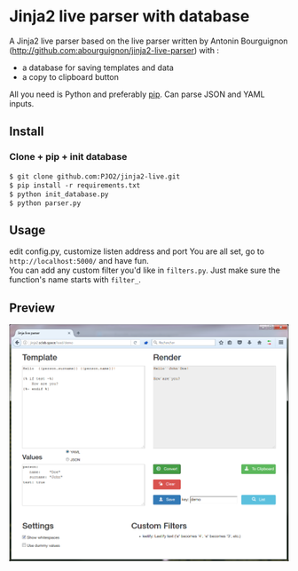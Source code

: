 # Jinja2 live parser with database

A Jinja2 live parser based on the live parser written by Antonin Bourguignon (http://github.com:abourguignon/jinja2-live-parser) with :
- a database for saving templates and data
- a copy to clipboard button


All you need is Python and preferably [pip](https://pypi.python.org/pypi/pip). Can parse JSON and YAML inputs.


## Install

### Clone + pip + init database

    $ git clone github.com:PJO2/jinja2-live.git
    $ pip install -r requirements.txt
    $ python init_database.py
    $ python parser.py


## Usage
edit config.py, customize listen address and port
You are all set, go to `http://localhost:5000/` and have fun.  
You can add any custom filter you'd like in `filters.py`.  Just make sure the function's name starts with `filter_`.


## Preview

![preview](preview.png)
